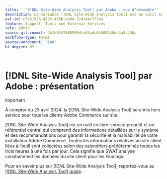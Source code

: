 ```yaml
---
title: '''[!DNL Site-Wide Analysis Tool] par Adobe : vue d’ensemble"'
description: La variable [!DNL Site-Wide Analysis Tool] est un outil en libre-service proactif et un référentiel central qui comprend des informations détaillées sur le système et des recommandations pour garantir la sécurité et la maniabilité de votre installation Adobe Commerce. Toutes les informations relatives au site client liées à l’outil sont collectées selon des calendriers prédéterminés toutes les trois heures à une fois par jour. Cela signifie que SWAT analyse constamment les données du site client pour les Findings.
exl-id: cfb51926-4293-410b-aad4-724344c7f24a
feature: Support, Tools and External Services
role: Admin
source-git-commit: 4b1b5547688509dfe64adc6b308340dd4a5c430a
workflow-type: tm+mt
source-wordcount: '140'
ht-degree: 0%

---
```


# [!DNL Site-Wide Analysis Tool] par Adobe : présentation

>[!IMPORTANT]
>
>À compter du 23 avril 2024, la [!DNL Site-Wide Analysis Tool] sera mis hors service pour tous les clients Adobe Commerce sur site.

[!DNL Site-Wide Analysis Tool] est un outil en libre-service proactif et un référentiel central qui comprend des informations détaillées sur le système et des recommandations pour garantir la sécurité et la maniabilité de votre installation Adobe Commerce. Toutes les informations relatives au site client liées à l’outil sont collectées selon des calendriers prédéterminés toutes les trois heures à une fois par jour. Cela signifie que SWAT analyse constamment les données du site client pour les Findings.

Pour en savoir plus sur [!DNL Site-Wide Analysis Tool], reportez-vous au [[!DNL Site-Wide Analysis Tool] guide](https://experienceleague.adobe.com/docs/commerce-operations/tools/site-wide-analysis-tool/intro.html).
